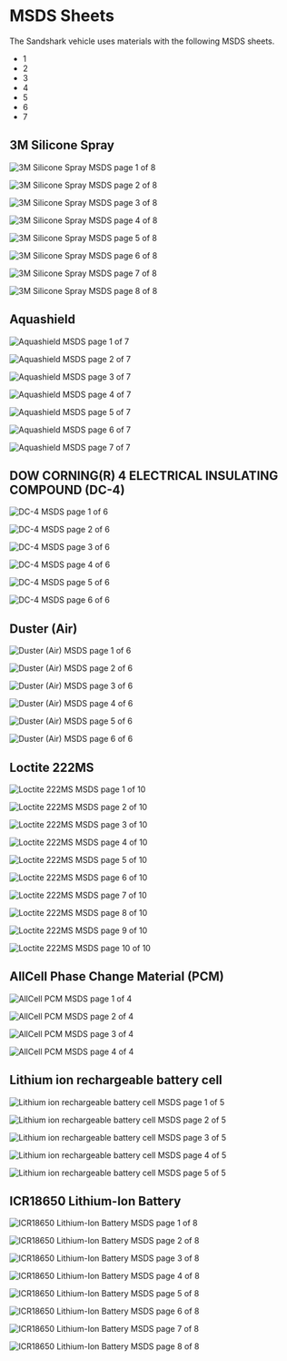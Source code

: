 # MSDS Sheets

The Sandshark vehicle uses materials with the following MSDS sheets.
* 1
* 2
* 3
* 4
* 5
* 6
* 7




## 3M Silicone Spray

![3M Silicone Spray MSDS page 1 of 8](https://github.com/jmurphy-bluefin/Technical-Publications-Test/blob/master/MSDS/3M%20Silicone%20Spray_Page_1.jpg)

![3M Silicone Spray MSDS page 2 of 8](https://github.com/jmurphy-bluefin/Technical-Publications-Test/blob/master/MSDS/3M%20Silicone%20Spray_Page_2.jpg)

![3M Silicone Spray MSDS page 3 of 8](https://github.com/jmurphy-bluefin/Technical-Publications-Test/blob/master/MSDS/3M%20Silicone%20Spray_Page_3.jpg)

![3M Silicone Spray MSDS page 4 of 8](https://github.com/jmurphy-bluefin/Technical-Publications-Test/blob/master/MSDS/3M%20Silicone%20Spray_Page_4.jpg)

![3M Silicone Spray MSDS page 5 of 8](https://github.com/jmurphy-bluefin/Technical-Publications-Test/blob/master/MSDS/3M%20Silicone%20Spray_Page_5.jpg)

![3M Silicone Spray MSDS page 6 of 8](https://github.com/jmurphy-bluefin/Technical-Publications-Test/blob/master/MSDS/3M%20Silicone%20Spray_Page_6.jpg)

![3M Silicone Spray MSDS page 7 of 8](https://github.com/jmurphy-bluefin/Technical-Publications-Test/blob/master/MSDS/3M%20Silicone%20Spray_Page_7.jpg)

![3M Silicone Spray MSDS page 8 of 8](https://github.com/jmurphy-bluefin/Technical-Publications-Test/blob/master/MSDS/3M%20Silicone%20Spray_Page_8.jpg)


## Aquashield

![Aquashield MSDS page 1 of 7](https://github.com/jmurphy-bluefin/Technical-Publications-Test/blob/master/MSDS/AQUASHIELD%20MSDS_Page_1.jpg)

![Aquashield MSDS page 2 of 7](https://github.com/jmurphy-bluefin/Technical-Publications-Test/blob/master/MSDS/AQUASHIELD%20MSDS_Page_2.jpg)

![Aquashield MSDS page 3 of 7](https://github.com/jmurphy-bluefin/Technical-Publications-Test/blob/master/MSDS/AQUASHIELD%20MSDS_Page_3.jpg)

![Aquashield MSDS page 4 of 7](https://github.com/jmurphy-bluefin/Technical-Publications-Test/blob/master/MSDS/AQUASHIELD%20MSDS_Page_4.jpg)

![Aquashield MSDS page 5 of 7](https://github.com/jmurphy-bluefin/Technical-Publications-Test/blob/master/MSDS/AQUASHIELD%20MSDS_Page_5.jpg)

![Aquashield MSDS page 6 of 7](https://github.com/jmurphy-bluefin/Technical-Publications-Test/blob/master/MSDS/AQUASHIELD%20MSDS_Page_6.jpg)

![Aquashield MSDS page 7 of 7](https://github.com/jmurphy-bluefin/Technical-Publications-Test/blob/master/MSDS/AQUASHIELD%20MSDS_Page_7.jpg)


## DOW CORNING(R) 4 ELECTRICAL INSULATING COMPOUND (DC-4)

![DC-4 MSDS page 1 of 6](https://github.com/jmurphy-bluefin/Technical-Publications-Test/blob/master/MSDS/DC4%20MSDS_Page_1.jpg)

![DC-4 MSDS page 2 of 6](https://github.com/jmurphy-bluefin/Technical-Publications-Test/blob/master/MSDS/DC4%20MSDS_Page_2.jpg)

![DC-4 MSDS page 3 of 6](https://github.com/jmurphy-bluefin/Technical-Publications-Test/blob/master/MSDS/DC4%20MSDS_Page_3.jpg)

![DC-4 MSDS page 4 of 6](https://github.com/jmurphy-bluefin/Technical-Publications-Test/blob/master/MSDS/DC4%20MSDS_Page_4.jpg)

![DC-4 MSDS page 5 of 6](https://github.com/jmurphy-bluefin/Technical-Publications-Test/blob/master/MSDS/DC4%20MSDS_Page_5.jpg)

![DC-4 MSDS page 6 of 6](https://github.com/jmurphy-bluefin/Technical-Publications-Test/blob/master/MSDS/DC4%20MSDS_Page_6.jpg)


## Duster (Air)

![Duster (Air) MSDS page 1 of 6](https://github.com/jmurphy-bluefin/Technical-Publications-Test/blob/master/MSDS/Duster%20(Air)%20MSDS_Page_1.jpg)

![Duster (Air) MSDS page 2 of 6](https://github.com/jmurphy-bluefin/Technical-Publications-Test/blob/master/MSDS/Duster%20(Air)%20MSDS_Page_2.jpg)

![Duster (Air) MSDS page 3 of 6](https://github.com/jmurphy-bluefin/Technical-Publications-Test/blob/master/MSDS/Duster%20(Air)%20MSDS_Page_3.jpg)

![Duster (Air) MSDS page 4 of 6](https://github.com/jmurphy-bluefin/Technical-Publications-Test/blob/master/MSDS/Duster%20(Air)%20MSDS_Page_4.jpg)

![Duster (Air) MSDS page 5 of 6](https://github.com/jmurphy-bluefin/Technical-Publications-Test/blob/master/MSDS/Duster%20(Air)%20MSDS_Page_5.jpg)

![Duster (Air) MSDS page 6 of 6](https://github.com/jmurphy-bluefin/Technical-Publications-Test/blob/master/MSDS/Duster%20(Air)%20MSDS_Page_6.jpg)


## Loctite 222MS

![Loctite 222MS MSDS page 1 of 10](https://github.com/jmurphy-bluefin/Technical-Publications-Test/blob/master/MSDS/Loctite-222MS-MSDS_Page_01.jpg)

![Loctite 222MS MSDS page 2 of 10](https://github.com/jmurphy-bluefin/Technical-Publications-Test/blob/master/MSDS/Loctite-222MS-MSDS_Page_02.jpg)

![Loctite 222MS MSDS page 3 of 10](https://github.com/jmurphy-bluefin/Technical-Publications-Test/blob/master/MSDS/Loctite-222MS-MSDS_Page_03.jpg)

![Loctite 222MS MSDS page 4 of 10](https://github.com/jmurphy-bluefin/Technical-Publications-Test/blob/master/MSDS/Loctite-222MS-MSDS_Page_04.jpg)

![Loctite 222MS MSDS page 5 of 10](https://github.com/jmurphy-bluefin/Technical-Publications-Test/blob/master/MSDS/Loctite-222MS-MSDS_Page_05.jpg)

![Loctite 222MS MSDS page 6 of 10](https://github.com/jmurphy-bluefin/Technical-Publications-Test/blob/master/MSDS/Loctite-222MS-MSDS_Page_06.jpg)

![Loctite 222MS MSDS page 7 of 10](https://github.com/jmurphy-bluefin/Technical-Publications-Test/blob/master/MSDS/Loctite-222MS-MSDS_Page_07.jpg)

![Loctite 222MS MSDS page 8 of 10](https://github.com/jmurphy-bluefin/Technical-Publications-Test/blob/master/MSDS/Loctite-222MS-MSDS_Page_08.jpg)

![Loctite 222MS MSDS page 9 of 10](https://github.com/jmurphy-bluefin/Technical-Publications-Test/blob/master/MSDS/Loctite-222MS-MSDS_Page_09.jpg)

![Loctite 222MS MSDS page 10 of 10](https://github.com/jmurphy-bluefin/Technical-Publications-Test/blob/master/MSDS/Loctite-222MS-MSDS_Page_10.jpg)


## AllCell Phase Change Material (PCM)

![AllCell PCM MSDS page 1 of 4](https://github.com/jmurphy-bluefin/Technical-Publications-Test/blob/master/MSDS/MSDS-102%20AllCell%2055C_Page_1.jpg)

![AllCell PCM MSDS page 2 of 4](https://github.com/jmurphy-bluefin/Technical-Publications-Test/blob/master/MSDS/MSDS-102%20AllCell%2055C_Page_2.jpg)

![AllCell PCM MSDS page 3 of 4](https://github.com/jmurphy-bluefin/Technical-Publications-Test/blob/master/MSDS/MSDS-102%20AllCell%2055C_Page_3.jpg)

![AllCell PCM MSDS page 4 of 4](https://github.com/jmurphy-bluefin/Technical-Publications-Test/blob/master/MSDS/MSDS-102%20AllCell%2055C_Page_4.jpg)


## Lithium ion rechargeable battery cell

![Lithium ion rechargeable battery cell MSDS page 1 of 5](https://github.com/jmurphy-bluefin/Technical-Publications-Test/blob/master/MSDS/PANASONIC%20NCR18650B%20Li%20Ion%20MSDS_Page_1.jpg)

![Lithium ion rechargeable battery cell MSDS page 2 of 5](https://github.com/jmurphy-bluefin/Technical-Publications-Test/blob/master/MSDS/PANASONIC%20NCR18650B%20Li%20Ion%20MSDS_Page_2.jpg)

![Lithium ion rechargeable battery cell MSDS page 3 of 5](https://github.com/jmurphy-bluefin/Technical-Publications-Test/blob/master/MSDS/PANASONIC%20NCR18650B%20Li%20Ion%20MSDS_Page_3.jpg)

![Lithium ion rechargeable battery cell MSDS page 4 of 5](https://github.com/jmurphy-bluefin/Technical-Publications-Test/blob/master/MSDS/PANASONIC%20NCR18650B%20Li%20Ion%20MSDS_Page_4.jpg)

![Lithium ion rechargeable battery cell MSDS page 5 of 5](https://github.com/jmurphy-bluefin/Technical-Publications-Test/blob/master/MSDS/PANASONIC%20NCR18650B%20Li%20Ion%20MSDS_Page_5.jpg)


## ICR18650 Lithium-Ion Battery

![ICR18650 Lithium-Ion Battery MSDS page 1 of 8](https://github.com/jmurphy-bluefin/Technical-Publications-Test/blob/master/MSDS/150119_MSDS_INR18650MH1_LGC_Page_1.jpg)

![ICR18650 Lithium-Ion Battery MSDS page 2 of 8](https://github.com/jmurphy-bluefin/Technical-Publications-Test/blob/master/MSDS/150119_MSDS_INR18650MH1_LGC_Page_2.jpg)

![ICR18650 Lithium-Ion Battery MSDS page 3 of 8](https://github.com/jmurphy-bluefin/Technical-Publications-Test/blob/master/MSDS/150119_MSDS_INR18650MH1_LGC_Page_3.jpg)

![ICR18650 Lithium-Ion Battery MSDS page 4 of 8](https://github.com/jmurphy-bluefin/Technical-Publications-Test/blob/master/MSDS/150119_MSDS_INR18650MH1_LGC_Page_4.jpg)

![ICR18650 Lithium-Ion Battery MSDS page 5 of 8](https://github.com/jmurphy-bluefin/Technical-Publications-Test/blob/master/MSDS/150119_MSDS_INR18650MH1_LGC_Page_5.jpg)

![ICR18650 Lithium-Ion Battery MSDS page 6 of 8](https://github.com/jmurphy-bluefin/Technical-Publications-Test/blob/master/MSDS/150119_MSDS_INR18650MH1_LGC_Page_6.jpg)

![ICR18650 Lithium-Ion Battery MSDS page 7 of 8](https://github.com/jmurphy-bluefin/Technical-Publications-Test/blob/master/MSDS/150119_MSDS_INR18650MH1_LGC_Page_7.jpg)

![ICR18650 Lithium-Ion Battery MSDS page 8 of 8](https://github.com/jmurphy-bluefin/Technical-Publications-Test/blob/master/MSDS/150119_MSDS_INR18650MH1_LGC_Page_8.jpg)

